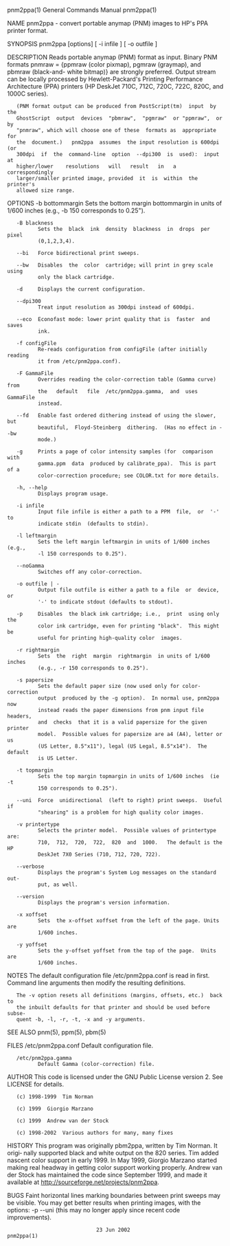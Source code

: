 pnm2ppa(1)                 General Commands Manual                 pnm2ppa(1)

NAME
       pnm2ppa  -  convert  portable  anymap (PNM) images to HP's PPA printer
       format.

SYNOPSIS
       pnm2ppa [options] [ -i infile ] [ -o outfile ]

DESCRIPTION
       Reads portable anymap (PNM) format as input. Binary PNM formats pnmraw
       =  {ppmraw  (color  pixmap),  pgmraw (graymap), and pbmraw (black-and-
       white bitmap)} are strongly preferred.  Output stream can  be  locally
       processed by Hewlett-Packard's Printing Performance Architecture (PPA)
       printers (HP DeskJet 710C, 712C, 720C, 722C, 820C, and 1000C series).

       (PNM format output can be produced from PostScript(tm)  input  by  the
       GhostScript  output  devices  "pbmraw",  "pgmraw"  or "ppmraw",  or by
       "pnmraw", which will choose one of these  formats as  appropriate  for
       the  document.)   pnm2ppa  assumes  the input resolution is 600dpi (or
       300dpi  if  the  command-line  option  --dpi300  is  used):  input  at
       higher/lower    resolutions   will   result   in   a   correspondingly
       larger/smaller printed image, provided  it  is  within  the  printer's
       allowed size range.

OPTIONS
       -b bottommargin
              Sets  the  bottom  margin bottommargin in units of 1/600 inches
              (e.g.,  -b 150 corresponds to 0.25").

       -B blackness
              Sets the  black  ink  density  blackness  in  drops  per  pixel
              (0,1,2,3,4).

       --bi   Force bidirectional print sweeps.

       --bw   Disables  the  color  cartridge; will print in grey scale using
              only the black cartridge.

       -d     Displays the current configuration.

       --dpi300
              Treat input resolution as 300dpi instead of 600dpi.

       --eco  Econofast mode: lower print quality that is  faster  and  saves
              ink.

       -f configFile
              Re-reads configuration from configFile (after initially reading
              it from /etc/pnm2ppa.conf).

       -F GammaFile
              Overrides reading the color-correction table (Gamma curve) from
              the   default   file  /etc/pnm2ppa.gamma,  and  uses  GammaFile
              instead.

       --fd   Enable fast ordered dithering instead of using the slower,  but
              beautiful,  Floyd-Steinberg  dithering.  (Has no effect in --bw
              mode.)

       -g     Prints a page of color intensity samples (for  comparison  with
              gamma.ppm  data  produced by calibrate_ppa).  This is part of a
              color-correction procedure; see COLOR.txt for more details.

       -h, --help
              Displays program usage.

       -i infile
              Input file infile is either a path to a PPM  file,  or  '-'  to
              indicate stdin  (defaults to stdin).

       -l leftmargin
              Sets the left margin leftmargin in units of 1/600 inches (e.g.,
              -l 150 corresponds to 0.25").

       --noGamma
              Switches off any color-correction.

       -o outfile | -
              Output file outfile is either a path to a file  or  device,  or
              '-' to indicate stdout (defaults to stdout).

       -p     Disables  the black ink cartridge; i.e.,  print  using only the
              color ink cartridge, even for printing "black".  This might  be
              useful for printing high-quality color  images.

       -r rightmargin
              Sets  the  right  margin  rightmargin  in units of 1/600 inches
              (e.g., -r 150 corresponds to 0.25").

       -s papersize
              Sets the default paper size (now used only for color-correction
              output  produced by the -g option).  In normal use, pnm2ppa now
              instead reads the paper dimensions from pnm input file headers,
              and  checks  that it is a valid papersize for the given printer
              model.  Possible values for papersize are a4 (A4), letter or us
              (US Letter, 8.5"x11"), legal (US Legal, 8.5"x14").  The default
              is US Letter.

       -t topmargin
              Sets the top margin topmargin in units of 1/600 inches  (ie  -t
              150 corresponds to 0.25").

       --uni  Force  unidirectional  (left to right) print sweeps.  Useful if
              "shearing" is a problem for high quality color images.

       -v printertype
              Selects the printer model.  Possible values of printertype are:
              710,  712,  720,  722,  820  and  1000.   The default is the HP
              DeskJet 7X0 Series (710, 712, 720, 722).

       --verbose
              Displays the program's System Log messages on the standard out‐
              put, as well.

       --version
              Displays the program's version information.

       -x xoffset
              Sets  the x-offset xoffset from the left of the page. Units are
              1/600 inches.

       -y yoffset
              Sets the y-offset yoffset from the top of the page.  Units  are
              1/600 inches.

NOTES
       The  default  configuration  file /etc/pnm2ppa.conf  is read in first.
       Command line arguments then modify the resulting definitions.

       The -v option resets all definitions (margins, offsets, etc.)  back to
       the inbuilt defaults for that printer and should be used before subse‐
       quent -b, -l, -r, -t, -x and -y arguments.

SEE ALSO
       pnm(5), ppm(5), pbm(5)

FILES
       /etc/pnm2ppa.conf
              Default configuration file.

       /etc/pnm2ppa.gamma
              Default Gamma (color-correction) file.

AUTHOR
       This code is licensed under the GNU  Public  License  version  2.  See
       LICENSE for details.

       (c) 1998-1999  Tim Norman

       (c) 1999  Giorgio Marzano

       (c) 1999  Andrew van der Stock

       (c) 1998-2002  Various authors for many, many fixes

HISTORY
       This  program was originally pbm2ppa, written by Tim Norman. It origi‐
       nally supported black and white output on the 820 series.   Tim  added
       nascent  color  support  in  early  1999. In May 1999, Giorgio Marzano
       started making real headway in getting color support working properly.
       Andrew van der Stock has maintained the code since September 1999, and
       made it available at http://sourceforge.net/projects/pnm2ppa.

BUGS
       Faint horizontal lines marking boundaries between print sweeps may  be
       visible.   You  may  get better results when printing images, with the
       options:
         -p --uni  (this may no longer apply since recent code improvements).

                                 23 Jun 2002                       pnm2ppa(1)
